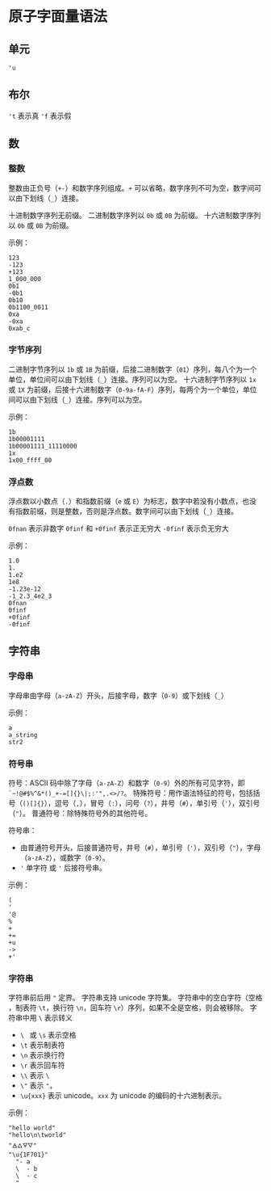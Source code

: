 # 原子字面量语法

## 单元

`'u`

## 布尔

`'t` 表示真
`'f` 表示假

## 数

### 整数

整数由正负号（`+-`）和数字序列组成。`+` 可以省略，数字序列不可为空，数字间可以由下划线（`_`）连接。

十进制数字序列无前缀。
二进制数字序列以 `0b` 或 `0B` 为前缀。
十六进制数字序列以 `0b` 或 `0B` 为前缀。

示例：

```air
123
-123
+123
1_000_000
0b1
-0b1
0b10
0b1100_0011
0xa
-0xa
0xab_c
```

### 字节序列

二进制字节序列以 `1b` 或 `1B` 为前缀，后接二进制数字（`01`）序列，每八个为一个单位，单位间可以由下划线（`_`）连接。序列可以为空。
十六进制字节序列以 `1x` 或 `1X` 为前缀，后接十六进制数字（`0-9a-fA-F`）序列，每两个为一个单位，单位间可以由下划线（`_`）连接。序列可以为空。

示例：

```air
1b
1b00001111
1b00001111_11110000
1x
1x00_ffff_00
```

### 浮点数

浮点数以小数点（`.`）和指数前缀（`e` 或 `E`）为标志，数字中若没有小数点，也没有指数前缀，则是整数，否则是浮点数。数字间可以由下划线（`_`）连接。

`0fnan` 表示非数字
`0finf` 和 `+0finf` 表示正无穷大
`-0finf` 表示负无穷大

示例：

```air
1.0
1.
1.e2
1e8
-1.23e-12
-1_2.3_4e2_3
0fnan
0finf
+0finf
-0finf
```

## 字符串

### 字母串

字母串由字母（`a-zA-Z`）开头，后接字母，数字（`0-9`）或下划线（`_`）

示例：

```air
a
a_string
str2
```

### 符号串

符号：ASCII 码中除了字母（`a-zA-Z`）和数字（`0-9`）外的所有可见字符，即 `` `~!@#$%^&*()_+-=[]{}\|;:'",.<>/?``。
特殊符号：用作语法特征的符号，包括括号（`()[]{}`），逗号（`,`），冒号（`:`），问号（`?`），井号（`#`），单引号（`'`），双引号（`"`）。
普通符号：除特殊符号外的其他符号。

符号串：

- 由普通符号开头，后接普通符号，井号（`#`），单引号（`'`），双引号（`"`），字母（`a-zA-Z`），或数字（`0-9`）。
- `'` 单字符 或 `'` 后接符号串。

示例：

```air
(
'
'@
%
+
+=
+u
->
+'
```

### 字符串

字符串前后用 `"` 定界。
字符串支持 unicode 字符集。
字符串中的空白字符（空格 ` `，制表符 `\t`，换行符 `\n`，回车符 `\r`）序列，如果不全是空格，则会被移除。
字符串中用 `\` 表示转义
- `\ ` 或 `\s` 表示空格
- `\t` 表示制表符
- `\n` 表示换行符
- `\r` 表示回车符
- `\\` 表示 `\`
- `\"` 表示 `"`，
- `\u{xxx}` 表示 unicode。`xxx` 为 unicode 的编码的十六进制表示。

示例：

```air
"hello world"
"hello\n\tworld"
"🜁🜂🜃🜄"
"\u{1F701}"
  "- a
  \  - b
  \  - c
  "
```
